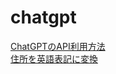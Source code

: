 # chatgpt
[ChatGPTのAPI利用方法](https://www.kyoukasho.net/entry/chatgpt-api)  
[住所を英語表記に変換](https://kimini.jp/)
